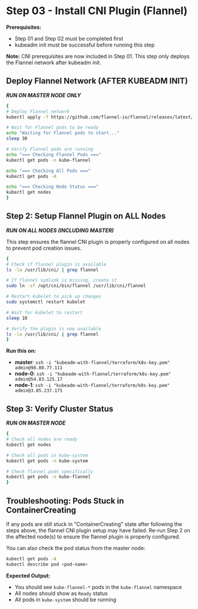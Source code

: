 # Step 03 - Install CNI Plugin (Flannel)

**Prerequisites:** 
- Step 01 and Step 02 must be completed first
- kubeadm init must be successful before running this step

**Note:** CNI prerequisites are now included in Step 01. This step only deploys the Flannel network after kubeadm init.

## Deploy Flannel Network (AFTER KUBEADM INIT)

***RUN ON MASTER NODE ONLY***
```bash
{
# Deploy Flannel network
kubectl apply -f https://github.com/flannel-io/flannel/releases/latest/download/kube-flannel.yml

# Wait for Flannel pods to be ready
echo "Waiting for Flannel pods to start..."
sleep 30

# Verify Flannel pods are running
echo "=== Checking Flannel Pods ==="
kubectl get pods -n kube-flannel

echo "=== Checking All Pods ==="
kubectl get pods -A

echo "=== Checking Node Status ==="
kubectl get nodes
}
```

## Step 2: Setup Flannel Plugin on ALL Nodes

***RUN ON ALL NODES (INCLUDING MASTER)***

This step ensures the flannel CNI plugin is properly configured on all nodes to prevent pod creation issues.

```bash
{
# Check if flannel plugin is available
ls -la /usr/lib/cni/ | grep flannel

# If flannel symlink is missing, create it
sudo ln -sf /opt/cni/bin/flannel /usr/lib/cni/flannel

# Restart kubelet to pick up changes
sudo systemctl restart kubelet

# Wait for kubelet to restart
sleep 10

# Verify the plugin is now available
ls -la /usr/lib/cni/ | grep flannel
}
```

**Run this on:**
- **master**: `ssh -i "kubeadm-with-flannel/terraform/k8s-key.pem" admin@98.80.77.111`
- **node-0**: `ssh -i "kubeadm-with-flannel/terraform/k8s-key.pem" admin@54.83.125.17`
- **node-1**: `ssh -i "kubeadm-with-flannel/terraform/k8s-key.pem" admin@3.85.237.175`

## Step 3: Verify Cluster Status

***RUN ON MASTER NODE***
```bash
{
# Check all nodes are ready
kubectl get nodes

# Check all pods in kube-system
kubectl get pods -n kube-system

# Check flannel pods specifically
kubectl get pods -n kube-flannel
}
```

## Troubleshooting: Pods Stuck in ContainerCreating

If any pods are still stuck in "ContainerCreating" state after following the steps above, the flannel CNI plugin setup may have failed. Re-run Step 2 on the affected node(s) to ensure the flannel plugin is properly configured.

You can also check the pod status from the master node:
```bash
kubectl get pods -A
kubectl describe pod <pod-name>
```

**Expected Output:**
- You should see `kube-flannel-*` pods in the `kube-flannel` namespace
- All nodes should show as `Ready` status
- All pods in `kube-system` should be running 